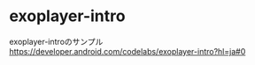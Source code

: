# exoplayer-intro
exoplayer-introのサンプル
https://developer.android.com/codelabs/exoplayer-intro?hl=ja#0
